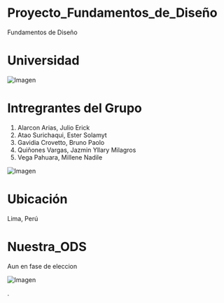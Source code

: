 # Proyecto_Fundamentos_de_Diseño

Fundamentos de Diseño

# Universidad

![Imagen](https://semanadelcannabis.cayetano.edu.pe/assets/img/logo-upch.png)

# Intregrantes del Grupo

1. Alarcon Arias, Julio Erick
2. Atao Surichaqui, Ester Solamyt
3. Gavidia Crovetto, Bruno Paolo
4. Quiñones Vargas, Jazmin Yllary Milagros
5. Vega Pahuara, Millene Nadile

![Imagen](C:\Git_fdd_prueba\Archivos_de_FDD\Imagenes\Foto_integrantes_FDD.jpg)

# Ubicación

Lima, Perú

# Nuestra_ODS

Aun en fase de eleccion

![Imagen](https://www.parlamentoandino.org/images/servicios/informacion/ODS.jpg)

.
